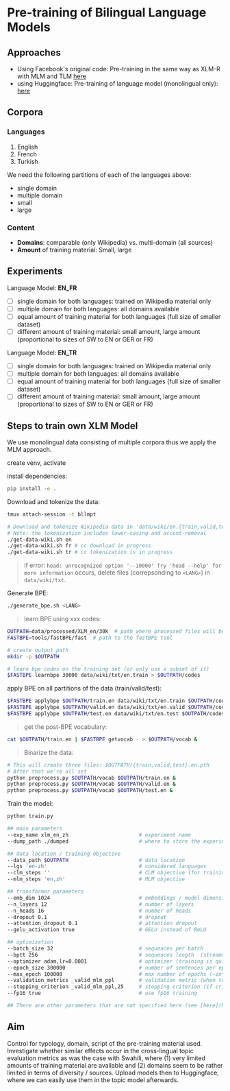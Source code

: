 # Pre-training of Bilingual Language Models

## Approaches

- Using Facebook's original code: Pre-training in the same way as XLM-R with MLM and TLM [here](https://github.com/facebookresearch/xlm#train-your-own-xlm-model-with-mlm-or-mlmtlm)
- using Huggingface: Pre-training of language model (monolingual only): [here](https://huggingface.co/blog/how-to-train)

## Corpora

### Languages

1. English
2. French
3. Turkish

We need the following partitions of each of the languages above:

- single domain
- multiple domain
- small
- large

### Content

- **Domains**: comparable (only Wikipedia) vs. multi-domain (all sources)
- **Amount** of training material: Small, large

## Experiments

Language Model: **EN_FR**

- [ ] single domain for both languages: trained on Wikipedia material only
- [ ] multiple domain for both languages: all domains available
- [ ] equal amount of training material for both languages (full size of smaller dataset)
- [ ] different amount of training material: small amount, large amount (proportional to sizes of SW to EN or GER or FR)

Language Model: **EN_TR**

- [ ] single domain for both languages: trained on Wikipedia material only
- [ ] multiple domain for both languages: all domains available
- [ ] equal amount of training material for both languages (full size of smaller dataset)
- [ ] different amount of training material: small amount, large amount (proportional to sizes of SW to EN or GER or FR)

## Steps to train own XLM Model

We use monolingual data consisting of multiple corpora thus we apply the MLM approach.

create venv, activate

install dependencies:

```bash
pip install -e .
```

Download and tokenize the data:

```bash
tmux attach-session -t bllmpt

# Download and tokenize Wikipedia data in 'data/wiki/en.{train,valid,test}'
# Note: the tokenization includes lower-casing and accent-removal
./get-data-wiki.sh en
./get-data-wiki.sh fr # cc download in progress
./get-data-wiki.sh tr # cc tokenization is in progress
```

> if error: `head: unrecognized option '--10000'
> Try 'head --help' for more information` occurs, delete files (correpsonding to `<LANG>`) in `data/wiki/txt`.

Generate BPE:

```bash
./generate_bpe.sh <LANG>
```

> learn BPE using xxx codes:

```bash
OUTPATH=data/processed/XLM_en/30k  # path where processed files will be stored
FASTBPE=tools/fastBPE/fast  # path to the fastBPE tool

# create output path
mkdir -p $OUTPATH

# learn bpe codes on the training set (or only use a subset of it)
$FASTBPE learnbpe 30000 data/wiki/txt/en.train > $OUTPATH/codes
```

apply BPE on all partitions of the data (train/valid/test):

```bash
$FASTBPE applybpe $OUTPATH/train.en data/wiki/txt/en.train $OUTPATH/codes &
$FASTBPE applybpe $OUTPATH/valid.en data/wiki/txt/en.valid $OUTPATH/codes &
$FASTBPE applybpe $OUTPATH/test.en data/wiki/txt/en.test $OUTPATH/codes &
```

> get the post-BPE vocabulary:

```bash
cat $OUTPATH/train.en | $FASTBPE getvocab - > $OUTPATH/vocab &
```

> Binarize the data:

```bash
# This will create three files: $OUTPATH/{train,valid,test}.en.pth
# After that we're all set
python preprocess.py $OUTPATH/vocab $OUTPATH/train.en &
python preprocess.py $OUTPATH/vocab $OUTPATH/valid.en &
python preprocess.py $OUTPATH/vocab $OUTPATH/test.en &
```

Train the model:

```bash
python train.py

## main parameters
--exp_name xlm_en_zh                       # experiment name
--dump_path ./dumped                       # where to store the experiment

## data location / training objective
--data_path $OUTPATH                       # data location
--lgs 'en-zh'                              # considered languages
--clm_steps ''                             # CLM objective (for training GPT-2 models)
--mlm_steps 'en,zh'                        # MLM objective

## transformer parameters
--emb_dim 1024                             # embeddings / model dimension (2048 is big, reduce if only 16Gb of GPU memory)
--n_layers 12                              # number of layers
--n_heads 16                               # number of heads
--dropout 0.1                              # dropout
--attention_dropout 0.1                    # attention dropout
--gelu_activation true                     # GELU instead of ReLU

## optimization
--batch_size 32                            # sequences per batch
--bptt 256                                 # sequences length  (streams of 256 tokens)
--optimizer adam,lr=0.0001                 # optimizer (training is quite sensitive to this parameter)
--epoch_size 300000                        # number of sentences per epoch
--max_epoch 100000                         # max number of epochs (~infinite here)
--validation_metrics _valid_mlm_ppl        # validation metric (when to save the best model)
--stopping_criterion _valid_mlm_ppl,25     # stopping criterion (if criterion does not improve 25 times)
--fp16 true                                # use fp16 training

## There are other parameters that are not specified here (see [here](https://github.com/facebookresearch/XLM/blob/master/train.py#L24-L198)).
```

## Aim

Control for typology, domain, script of the pre-training material used. Investigate whether similar effects occur in the cross-lingual topic evaluation metrics as was the case with Swahili, where (1) very limited amounts of training material are available and (2) domains seem to be rather limited in terms of diversity / sources. Upload models then to Huggingface, where we can easily use them in the topic model afterwards.
